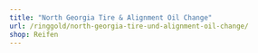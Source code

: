 ```yaml
---
title: "North Georgia Tire & Alignment Oil Change"
url: /ringgold/north-georgia-tire-und-alignment-oil-change/
shop: Reifen
---
```


